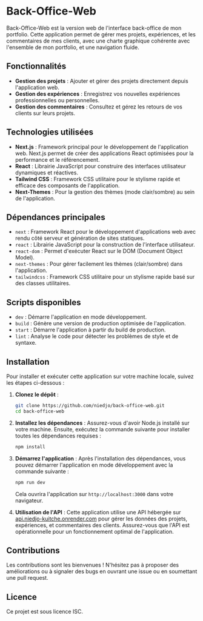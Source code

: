 # Back-Office-Web

Back-Office-Web est la version web de l'interface back-office de mon portfolio. Cette application permet de gérer mes projets, expériences, et les commentaires de mes clients, avec une charte graphique cohérente avec l'ensemble de mon portfolio, et une navigation fluide.

## Fonctionnalités

- **Gestion des projets** : Ajouter et gérer des projets directement depuis l'application web.
- **Gestion des expériences** : Enregistrez vos nouvelles expériences professionnelles ou personnelles.
- **Gestion des commentaires** : Consultez et gérez les retours de vos clients sur leurs projets.

## Technologies utilisées

- **Next.js** : Framework principal pour le développement de l'application web. Next.js permet de créer des applications React optimisées pour la performance et le référencement.
- **React** : Librairie JavaScript pour construire des interfaces utilisateur dynamiques et réactives.
- **Tailwind CSS** : Framework CSS utilitaire pour le stylisme rapide et efficace des composants de l'application.
- **Next-Themes** : Pour la gestion des thèmes (mode clair/sombre) au sein de l'application.

## Dépendances principales

- `next` : Framework React pour le développement d'applications web avec rendu côté serveur et génération de sites statiques.
- `react` : Librairie JavaScript pour la construction de l'interface utilisateur.
- `react-dom` : Permet d'exécuter React sur le DOM (Document Object Model).
- `next-themes` : Pour gérer facilement les thèmes (clair/sombre) dans l'application.
- `tailwindcss` : Framework CSS utilitaire pour un stylisme rapide basé sur des classes utilitaires.

## Scripts disponibles

- `dev` : Démarre l'application en mode développement.
- `build` : Génère une version de production optimisée de l'application.
- `start` : Démarre l'application à partir du build de production.
- `lint` : Analyse le code pour détecter les problèmes de style et de syntaxe.

## Installation

Pour installer et exécuter cette application sur votre machine locale, suivez les étapes ci-dessous :

1. **Clonez le dépôt** :
   ```bash
   git clone https://github.com/niedjo/back-office-web.git
   cd back-office-web
   ```

2. **Installez les dépendances** :
   Assurez-vous d'avoir Node.js installé sur votre machine. Ensuite, exécutez la commande suivante pour installer toutes les dépendances requises :
   ```bash
   npm install
   ```

3. **Démarrez l'application** :
   Après l'installation des dépendances, vous pouvez démarrer l'application en mode développement avec la commande suivante :
   ```bash
   npm run dev
   ```
   Cela ouvrira l'application sur `http://localhost:3000` dans votre navigateur.

4. **Utilisation de l'API** :
   Cette application utilise une API hébergée sur [api.niedjo-kuitche.onrender.com](https://api.niedjo-kuitche.onrender.com) pour gérer les données des projets, expériences, et commentaires des clients. Assurez-vous que l'API est opérationnelle pour un fonctionnement optimal de l'application.

## Contributions

Les contributions sont les bienvenues ! N'hésitez pas à proposer des améliorations ou à signaler des bugs en ouvrant une issue ou en soumettant une pull request.

## Licence

Ce projet est sous licence ISC.
